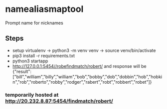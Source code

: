 # namealiasmaptool
Prompt name for nicknames


## Steps

* setup virtualenv -> python3 -m venv venv -> source venv/bin/activate
* pip3 install -r requirements.txt
* python3 startapp
* http://127.0.0.1:5454//robefindmatch/robert/ and response will be {"result":["bill","william","billy","william","bob","bobby","dob","dobbin","hob","hobkin","rob","roberto","robby","rodger","rabert","robt","robbert","robet"]}


### temporarily hosted at http://20.232.8.87:5454/findmatch/robert/
